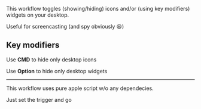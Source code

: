 This workflow toggles (showing/hiding) icons and/or (using key modifiers) widgets on your desktop.

Useful for screencasting (and spy obviously 😆)

## Key modifiers

Use **CMD** to hide only desktop icons

Use **Option** to hide only desktop widgets

---

This workflow uses pure apple script w/o any dependecies.

Just set the trigger and go

